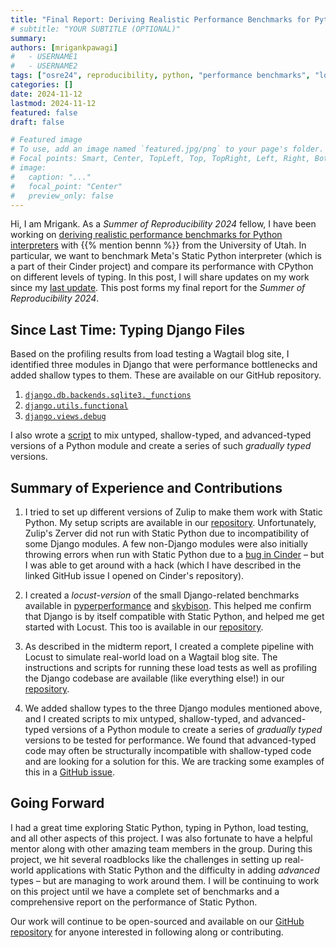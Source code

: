```yaml
---
title: "Final Report: Deriving Realistic Performance Benchmarks for Python Interpreters"
# subtitle: "YOUR SUBTITLE (OPTIONAL)"
summary:
authors: [mrigankpawagi]
#   - USERNAME1
#   - USERNAME2
tags: ["osre24", reproducibility, python, "performance benchmarks", "load testing"]
categories: []
date: 2024-11-12
lastmod: 2024-11-12
featured: false
draft: false

# Featured image
# To use, add an image named `featured.jpg/png` to your page's folder.
# Focal points: Smart, Center, TopLeft, Top, TopRight, Left, Right, BottomLeft, Bottom, BottomRight.
# image:
#   caption: "..."
#   focal_point: "Center"
#   preview_only: false
---
```

Hi, I am Mrigank. As a _Summer of Reproducibility 2024_ fellow, I have been working on [deriving realistic performance benchmarks for Python interpreters](/report/osre24/uutah/static-python-perf/20240817-mrigankpawagi/) with {{% mention bennn %}} from the University of Utah. In particular, we want to benchmark Meta's Static Python interpreter (which is a part of their Cinder project) and compare its performance with CPython on different levels of typing. In this post, I will share updates on my work since my [last update](https://ucsc-ospo.github.io/report/osre24/uutah/static-python-perf/20240909-mrigankpawagi/). This post forms my final report for the _Summer of Reproducibility 2024_.

## Since Last Time: Typing Django Files

Based on the profiling results from load testing a Wagtail blog site, I identified three modules in Django that were performance bottlenecks and added shallow types to them. These are available on our GitHub repository.

1. [`django.db.backends.sqlite3._functions`](https://github.com/utahplt/static-python-perf/blob/main/Benchmark/django/shallow/db/backends/sqlite3/_functions.py)
2. [`django.utils.functional`](https://github.com/utahplt/static-python-perf/blob/main/Benchmark/django/shallow/utils/functional.py)
3. [`django.views.debug`](https://github.com/utahplt/static-python-perf/blob/main/Benchmark/django/shallow/views/debug.py)

I also wrote a [script](https://github.com/utahplt/static-python-perf/tree/main/Tool_shed/driver) to mix untyped, shallow-typed, and advanced-typed versions of a Python module and create a series of such _gradually typed_ versions.

## Summary of Experience and Contributions

1. I tried to set up different versions of Zulip to make them work with Static Python. My setup scripts are available in our [repository](https://github.com/utahplt/static-python-perf/tree/main/Benchmark/zulip). Unfortunately, Zulip's Zerver did not run with Static Python due to incompatibility of some Django modules. A few non-Django modules were also initially throwing errors when run with Static Python due to a [bug in Cinder](https://github.com/facebookincubator/cinder/issues/137) – but I was able to get around with a hack (which I have described in the linked GitHub issue I opened on Cinder's repository).

2. I created a _locust-version_ of the small Django-related benchmarks available in [pyperperformance](https://github.com/python/pyperformance) and [skybison](https://github.com/facebookarchive/skybison). This helped me confirm that Django is by itself compatible with Static Python, and helped me get started with Locust. This too is available in our [repository](https://github.com/utahplt/static-python-perf/tree/main/Benchmark/django_sample).

3. As described in the midterm report, I created a complete pipeline with Locust to simulate real-world load on a Wagtail blog site. The instructions and scripts for running these load tests as well as profiling the Django codebase are available (like everything else!) in our [repository](https://github.com/utahplt/static-python-perf/tree/main/Benchmark/wagtail).

4. We added shallow types to the three Django modules mentioned above, and I created scripts to mix untyped, shallow-typed, and advanced-typed versions of a Python module to create a series of _gradually typed_ versions to be tested for performance. We found that advanced-typed code may often be structurally incompatible with shallow-typed code and are looking for a solution for this. We are tracking some examples of this in a [GitHub issue](https://github.com/utahplt/static-python-perf/issues/16).

## Going Forward

I had a great time exploring Static Python, typing in Python, load testing, and all other aspects of this project. I was also fortunate to have a helpful mentor along with other amazing team members in the group. During this project, we hit several roadblocks like the challenges in setting up real-world applications with Static Python and the difficulty in adding _advanced_ types – but are managing to work around them. I will be continuing to work on this project until we have a complete set of benchmarks and a comprehensive report on the performance of Static Python. 

Our work will continue to be open-sourced and available on our [GitHub repository](https://github.com/utahplt/static-python-perf) for anyone interested in following along or contributing.
